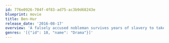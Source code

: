 ```yaml
---
id: 776e0926-704f-4f83-ad75-ac3b9d68243e
blueprint: movie
title: Ben-Hur
release_date: '2016-08-17'
overview: 'A falsely accused nobleman survives years of slavery to take vengeance on his best friend who betrayed him.'
genres: '[{"id": 18, "name": "Drama"}]'
---
```

